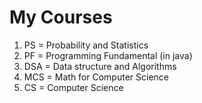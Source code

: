 # My Courses 
1. PS = Probability and Statistics
2. PF = Programming Fundamental (in java)
3. DSA = Data structure and Algorithms
4. MCS = Math for Computer Science
5. CS = Computer Science
